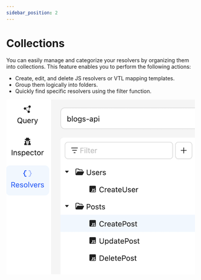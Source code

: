```yaml
---
sidebar_position: 2
---
```


# Collections

You can easily manage and categorize your resolvers by organizing them into collections. This feature enables you to perform the following actions:

- Create, edit, and delete JS resolvers or VTL mapping templates.
- Group them logically into folders.
- Quickly find specific resolvers using the filter function.

![Operation Collections](img/collections.png)
